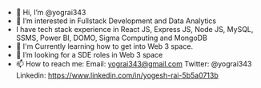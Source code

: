 - 👋 Hi, I’m @yograi343
- 👀 I’m interested in Fullstack Development and Data Analytics 
- I have tech stack experience in React JS, Express JS, Node JS, MySQL, SSMS, Power BI, DOMO, Sigma Computing and MongoDB
- 🌱 I'm Currently learning how to get into Web 3 space.
- 💞️ I’m looking for a SDE roles in Web 3 space
- 📫 How to reach me: Email: yograi343@gmail.com Twitter: @yograi343 Linkedin: https://www.linkedin.com/in/yogesh-rai-5b5a0713b
  

<!---
yograi343/yograi343 is a ✨ special ✨ repository because its `README.md` (this file) appears on your GitHub profile.
You can click the Preview link to take a look at your changes.
--->
